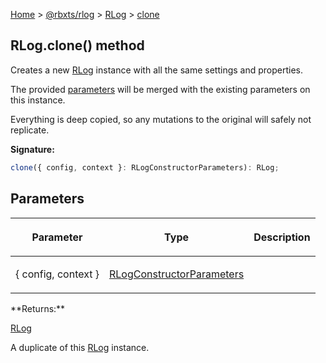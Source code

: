 [Home](./index.md) &gt; [@rbxts/rlog](./rlog.md) &gt; [RLog](./rlog.rlog.md) &gt; [clone](./rlog.rlog.clone_1.md)

## RLog.clone() method

Creates a new [RLog](./rlog.rlog.md) instance with all the same settings and properties.

The provided [parameters](./rlog.rlogconstructorparameters.md) will be merged with the existing parameters on this
instance.

Everything is deep copied, so any mutations to the original will safely not replicate.

**Signature:**

```typescript
clone({ config, context }: RLogConstructorParameters): RLog;
```

## Parameters

<table><thead><tr><th>

Parameter

</th><th>

Type

</th><th>

Description

</th></tr></thead>
<tbody><tr><td>

{ config, context }

</td><td>

[RLogConstructorParameters](./rlog.rlogconstructorparameters.md)

</td><td>

</td></tr>
</tbody></table>
**Returns:**

[RLog](./rlog.rlog.md)

A duplicate of this [RLog](./rlog.rlog.md) instance.
